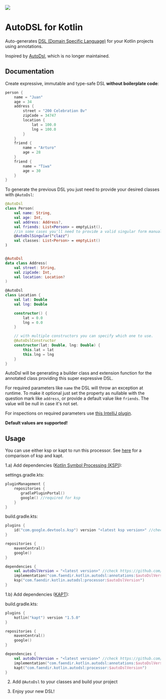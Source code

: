 [![](https://img.shields.io/maven-central/v/com.faendir.kotlin.autodsl/processor?style=for-the-badge)](https://search.maven.org/search?q=com.faendir.kotlin.autodsl)


# AutoDSL for Kotlin

Auto-generates [DSL (Domain Specific Language)](https://en.wikipedia.org/wiki/Domain-specific_language)
for your Kotlin projects using annotations.

Inspired by [AutoDsl](https://github.com/juanchosaravia/autodsl), which is no longer maintained.

## Documentation

Create expressive, immutable and type-safe DSL **without boilerplate code**:

```kotlin
person {
    name = "Juan"
    age = 34
    address {
        street = "200 Celebration Bv"
        zipCode = 34747
        location {
            lat = 100.0
            lng = 100.0
        }
    }
    friend {
        name = "Arturo"
        age = 28
    }
    friend {
        name = "Tiwa"
        age = 30
    }
}
```

To generate the previous DSL you just need to provide your desired classes with `@AutoDsl`:

```kotlin
@AutoDsl
class Person(
    val name: String,
    val age: Int,
    val address: Address?,
    val friends: List<Person> = emptyList(),
    //in some cases you'll need to provide a valid singular form manually
    @AutoDslSingular("clazz")
    val classes: List<Person> = emptyList()
)


@AutoDsl
data class Address(
    val street: String,
    val zipCode: Int,
    val location: Location?
)

@AutoDsl
class Location {
    val lat: Double
    val lng: Double

    constructor() {
        lat = 0.0
        lng = 0.0
    }

    // with multiple constructors you can specify which one to use.
    @AutoDslConstructor
    constructor(lat: Double, lng: Double) {
        this.lat = lat
        this.lng = lng
    }
}
```
AutoDsl will be generating a builder class and extension function for the annotated class providing this super expressive DSL.

For required parameters like `name` the DSL will throw an exception at runtime. To make it optional just set the property as nullable with the question mark like `address`, or provide a default value like `friends`. The value will be null in case it's not set.

For inspections on required parameters use [this IntelliJ plugin](https://plugins.jetbrains.com/plugin/16644-kotlin-autodsl-inspections).

 **Default values are supported!**
 
## Usage

You can use either ksp or kapt to run this processor. See [here](https://kotlinlang.org/docs/ksp-why-ksp.html#comparison-to-kapt) for a comparison of ksp and kapt.

 1.a) Add dependencies ([Kotlin Symbol Processing (KSP)](https://github.com/google/ksp)):

settings.gradle.kts:
```kotlin
pluginManagement {
    repositories {
       gradlePluginPortal()
       google() //required for ksp
    }
}
```

build.gradle.kts:
```kotlin
plugins {
    id("com.google.devtools.ksp") version "<latest ksp version>" //check https://github.com/google/ksp/releases
}

repositories {
    mavenCentral()
    google()
}

dependencies {
    val autoDslVersion = "<latest version>" //check https://github.com/F43nd1r/autodsl-ksp/releases
    implementation("com.faendir.kotlin.autodsl:annotations:$autoDslVersion")
    ksp("com.faendir.kotlin.autodsl:processor:$autoDslVersion")
}
```

 1.b) Add dependencies ([KAPT](https://kotlinlang.org/docs/kapt.html)):

build.gradle.kts:
```kotlin
plugins {
    kotlin("kapt") version "1.5.0"
}

repositories {
    mavenCentral()
    google()
}

dependencies {
    val autoDslVersion = "<latest version>" //check https://github.com/F43nd1r/autodsl/releases
    implementation("com.faendir.kotlin.autodsl:annotations:$autoDslVersion")
    kapt("com.faendir.kotlin.autodsl:processor:$autoDslVersion")
}
```

 2. Add `@AutoDsl` to your classes and build your project

 3. Enjoy your new DSL!
